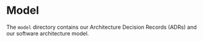 # Model

The `model` directory contains our Architecture Decision Records (ADRs) and our software architecture model.
